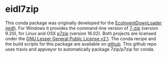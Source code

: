 # eidl7zip

This conda package was originally developed for the [EcoInventDownLoader (eidl)](https://github.com/haasad/EcoInventDownLoader). For Windows it provides the command-line version of [7-zip](https://www.7-zip.org/) (version 9.20), for Linux and OSX [p7zip](https://sourceforge.net/projects/p7zip/) (version 16.02). Both projects are licensed under the [GNU Lesser General Public License v2.1](https://www.gnu.org/licenses/old-licenses/lgpl-2.1.en.html). The conda recipe and the build scripts for this package are available on [github](https://github.com/haasad/eidl7zip). This github repo uses travis and appveyor to automatically package 7zip/p7zip for conda.
